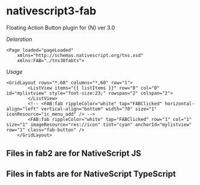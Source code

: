 # nativescript3-fab
Floating Action Button plugin for {N} ver 3.0

_Delaration_
```
<Page loaded="pageLoaded" 
	xmlns="http://schemas.nativescript.org/tns.xsd"
	xmlns:FAB="./tns30fabts">
```

_Usage_

```
<GridLayout rows="*,60" columns="*,60" row="1">
	    <ListView items="{{ listItems }}" row="0" col="0" id="mylistview" style="font-size:23;" rowspan="2" colspan="2">
	    </ListView>
	    <!-- <FAB:fab rippleColor="white" tap="FABClicked" horizontal-align="left" vertical-align="bottom" width="70" size="1" iconResource="ic_menu_add" /> -->
	    <FAB:fab rippleColor="white" tap="FABClicked" row="1" col="1" size="1" imageResource="res://icon" tint="cyan" anchorId="mylistview" row="1" class="fab-button" />
	</GridLayout>
```

## Files in fab2 are for NativeScript JS

## Files in fabts are for NativeScript TypeScript
